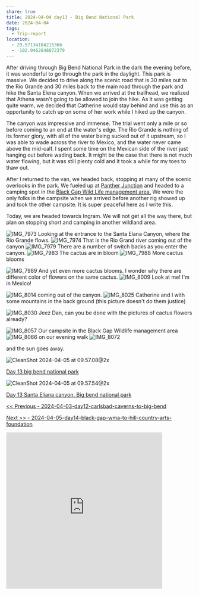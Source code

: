 ```yaml
---
share: true
title: 2024-04-04 day13 - Big Bend National Park
date: 2024-04-04
tags:
  - Trip-report
location:
  - 29.57134104215366
  - -102.9462648072379
---
```



After driving through Big Bend National Park in the dark the evening before, it was wonderful to go through the park in the daylight.  This park is massive.   We decided to drive along the scenic road that is 30 miles out to the Rio Grande and 30 miles back to the main road through the park and hike the Santa Elena canyon.   When we arrived at the trailhead, we realized that Athena wasn't going to be allowed to join the hike. As it was getting quite warm, we decided that Catherine would stay behind and use this as an opportunity to catch up on some of her work while I hiked up the canyon. 

The canyon was impressive and immense.  The trial went only a mile or so before coming to an end at the water's edge.  The Rio Grande is nothing of its former glory, with all of the water being sucked out of it upstream, so I was able to wade across the river to Mexico, and the water never came above the mid-calf.    I spent some time on the Mexican side of the river just hanging out before wading back.  It might be the case that there is not much water flowing, but it was still plenty cold and it took a while for my toes to thaw out.

After I returned to the van, we headed back, stopping at many of the scenic overlooks in the park.   We fueled up at [Panther Junction](https://www.nps.gov/bibe/planyourvisit/big-bend-visitor-centers.htm) and headed to a camping spot in the [Black Gap Wild Life management area.](https://tpwd.texas.gov/huntwild/hunt/wma/find_a_wma/list/?id=2)   We were the only folks in the campsite when we arrived before another rig showed up and took the other campsite.  It is super peaceful here as I write this.

Today, we are headed towards Ingram.  We will not get all the way there, but plan on stopping short and camping in another wildland area.

![IMG_7973](../attachments/IMG_7973.jpeg)
Looking at the entrance to the Santa Elana Canyon, where the Rio Grande flows.
![IMG_7974](../attachments/IMG_7974.jpeg)
That is the Rio Grand river coming out of the canyon
![IMG_7979](../attachments/IMG_7979.jpeg)
There are a number of switch backs as you enter the canyon.
![IMG_7983](../attachments/IMG_7983.jpeg)
The cactus are in bloom
![IMG_7988](../attachments/IMG_7988.jpeg)
More cactus blooms

![IMG_7989](../attachments/IMG_7989.jpeg)
And yet even more cactus blooms.   I wonder why there are different color of flowers on the same cactus.
![IMG_8009](../attachments/IMG_8009.jpeg)
Look at me!  I'm in Mexico!

![IMG_8014](../attachments/IMG_8014.jpeg)
coming out of the canyon.
![IMG_8025](../attachments/IMG_8025.jpeg)
Catherine and I with some mountains in the back ground (this picture doesn't do them justice)

![IMG_8030](../attachments/IMG_8030.jpeg)
Jeez Dan, can you be done with the pictures of cactus flowers already?

![IMG_8057](../attachments/IMG_8057.jpeg)
Our campsite in the Black Gap Wildlife management area
![IMG_8066](../attachments/IMG_8066.jpeg)
on our evening walk
![IMG_8072](../attachments/IMG_8072.jpeg)

and the sun goes away.


![CleanShot 2024-04-05 at 09.57.08@2x](../attachments/CleanShot%202024-04-05%20at%2009.57.08@2x.png)

[Day 13 big bend national park](https://www.gaiagps.com/public/qNxtByHp6zeslWctBA09yjyZ/)


![CleanShot 2024-04-05 at 09.57.54@2x](../attachments/CleanShot%202024-04-05%20at%2009.57.54@2x.png)

[Day 13 Santa Eliana canyon. Big bend national park](https://www.gaiagps.com/public/mraNYu74XiHEoQfbj5hxfFuh/)

[<< Previous - 2024-04-03-day12-carlsbad-caverns-to-big-bend](./2024-04-03-day12-carlsbad-caverns-to-big-bend.md)

[Next >> - 2024-04-05-day14-black-gap-wma-to-hill-country-arts-foundation](./2024-04-05-day14-black-gap-wma-to-hill-country-arts-foundation.md)

<iframe src="https://www.gaiagps.com/public/qNxtByHp6zeslWctBA09yjyZ/?embed=True" style="border:none; overflow-y: hidden; background-color:white; min-width: 320px; max-width:420px; width:100%; height: 420px;" seamless />

<iframe src="https://www.gaiagps.com/public/mraNYu74XiHEoQfbj5hxfFuh/?embed=True" style="border:none; overflow-y: hidden; background-color:white; min-width: 320px; max-width:420px; width:100%; height: 420px;" seamless />

